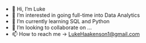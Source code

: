 - 👋 Hi, I’m Luke
- 👀 I’m interested in going full-time into Data Analytics
- 🌱 I’m currently learning SQL and Python
- 💞️ I’m looking to collaborate on ...
- 📫 How to reach me -> LukeHaakenson1@gmail.com

<!---
thehawkyo/thehawkyo is a ✨ special ✨ repository because its `README.md` (this file) appears on your GitHub profile.
You can click the Preview link to take a look at your changes.
--->
